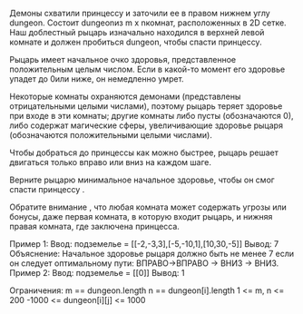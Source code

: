 Демоны схватили принцессу и заточили ее в правом нижнем углу dungeon. Состоит dungeonиз m x nкомнат, расположенных в 2D сетке. Наш доблестный рыцарь изначально находился в верхней левой комнате и должен пробиться dungeon, чтобы спасти принцессу.

Рыцарь имеет начальное очко здоровья, представленное положительным целым числом. Если в какой-то момент его здоровье упадет до 0или ниже, он немедленно умрет.

Некоторые комнаты охраняются демонами (представлены отрицательными целыми числами), поэтому рыцарь теряет здоровье при входе в эти комнаты; другие комнаты либо пусты (обозначаются 0), либо содержат магические сферы, увеличивающие здоровье рыцаря (обозначаются положительными целыми числами).

Чтобы добраться до принцессы как можно быстрее, рыцарь решает двигаться только вправо или вниз на каждом шаге.

Верните рыцарю минимальное начальное здоровье, чтобы он смог спасти принцессу .

Обратите внимание , что любая комната может содержать угрозы или бонусы, даже первая комната, в которую входит рыцарь, и нижняя правая комната, где заключена принцесса.

Пример 1:
Ввод: подземелье = [[-2,-3,3],[-5,-10,1],[10,30,-5]]
 Вывод: 7
 Объяснение: Начальное здоровье рыцаря должно быть не менее 7 если он следует оптимальному пути: ВПРАВО->ВПРАВО -> ВНИЗ -> ВНИЗ.
Пример 2:
Ввод: подземелье = [[0]]
 Вывод: 1

Ограничения:
m == dungeon.length
n == dungeon[i].length
1 <= m, n <= 200
-1000 <= dungeon[i][j] <= 1000